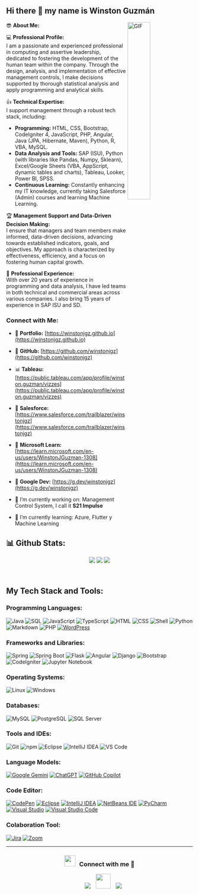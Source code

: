 ## Hi there 👋 my name is **Winston Guzmán** 
<img align="right" alt="GIF" src="https://github.com/abhisheknaiidu/abhisheknaiidu/blob/master/code.gif?raw=true" width="35%" />
<p width="45%">
	
😎 **About Me:**

💻 **Professional Profile:**  
I am a passionate and experienced professional in computing and assertive leadership, dedicated to fostering the development of the human team within the company. Through the design, analysis, and implementation of effective management controls, I make decisions supported by thorough statistical analysis and apply programming and analytical skills.

👍 **Technical Expertise:**  
I support management through a robust tech stack, including:
- **Programming:** HTML, CSS, Bootstrap, CodeIgniter 4, JavaScript, PHP, Angular, Java (JPA, Hibernate, Maven), Python, R, VBA, MySQL.
- **Data Analysis and Tools:** SAP (ISU), Python (with libraries like Pandas, Numpy, Sklearn), Excel/Google Sheets (VBA, AppScript, dynamic tables and charts), Tableau, Looker, Power BI, SPSS.
- **Continuous Learning:** Constantly enhancing my IT knowledge, currently taking Salesforce (Admin) courses and learning Machine Learning.

🏆 **Management Support and Data-Driven Decision Making:**  
I ensure that managers and team members make informed, data-driven decisions, advancing towards established indicators, goals, and objectives. My approach is characterized by effectiveness, efficiency, and a focus on fostering human capital growth.

🏅 **Professional Experience:**  
With over 20 years of experience in programming and data analysis, I have led teams in both technical and commercial areas across various companies. I also bring 15 years of experience in SAP ISU and SD.
</p>


### Connect with Me:
- 📲 **Portfolio:** [https://winstonjgz.github.io](https://winstonjgz.github.io)
- 💎 **GitHub:** [https://github.com/winstonjgz](https://github.com/winstonjgz)
- 📊 **Tableau:** [https://public.tableau.com/app/profile/winston.guzman/vizzes](https://public.tableau.com/app/profile/winston.guzman/vizzes)
- 📖 **Salesforce:** [https://www.salesforce.com/trailblazer/winstonjgz](https://www.salesforce.com/trailblazer/winstonjgz)
- 📖 **Microsoft Learn:** [https://learn.microsoft.com/en-us/users/WinstonJGuzman-1308](https://learn.microsoft.com/en-us/users/WinstonJGuzman-1308)
- 📖 **Google Dev:** [https://g.dev/winstonjgz](https://g.dev/winstonjgz)


- 🔭 I’m currently working on: Management Control System, I call it **S21 Impulse**  
- 🌱 I’m currently learning: Azure, Flutter y Machine Learning


 <h2> 📊 Github Stats:</h2>
<p align="center">
<img src="http://github-profile-summary-cards.vercel.app/api/cards/repos-per-language?username=winstonjgz&theme=vue">
<img src="http://github-profile-summary-cards.vercel.app/api/cards/most-commit-language?username=winstonjgz&theme=vue">
<img src="http://github-profile-summary-cards.vercel.app/api/cards/profile-details?username=winstonjgz&theme=vue">
	
</p>

<br>

## My Tech Stack and Tools:

### Programming Languages:

 ![Java](http://img.shields.io/badge/-Java-e8892f?style=flat-square&logo=java&logoColor=white) 
 ![SQL](http://img.shields.io/badge/-SQL-00758f?style=flat-square&logo=mysql&logoColor=white) 
 ![JavaScript](http://img.shields.io/badge/-JavaScript-fcd400?style=flat-square&logo=javascript&logoColor=black) 
 ![TypeScript](http://img.shields.io/badge/-TypeScript-3178c6?style=flat-square&logo=typescript&logoColor=white) 
 ![HTML](http://img.shields.io/badge/-HTML-e24c27?style=flat-square&logo=html5&logoColor=white) 
 ![CSS](http://img.shields.io/badge/-CSS-2a65f1?style=flat-square&logo=css3&logoColor=white) 
 ![Shell](http://img.shields.io/badge/-Shell-c9c9c9?style=flat-square&logo=gnu-bash&logoColor=black) 
 ![Python](http://img.shields.io/badge/-Python-346e9e?style=flat-square&logo=python&logoColor=white) 
 ![Markdown](http://img.shields.io/badge/-Markdown-white?style=flat-square&logo=markdown&logoColor=black) 
 ![PHP](http://img.shields.io/badge/-PHP-767bb3?style=flat-square&logo=php&logoColor=white) 
[![WordPress](https://img.shields.io/badge/WordPress-%2321759B.svg?logo=wordpress&logoColor=white)](#)

### Frameworks and Libraries:

 ![Spring](http://img.shields.io/badge/-Spring-6db33f?style=flat-square&logo=spring&logoColor=white) 
 ![Spring Boot](http://img.shields.io/badge/-Spring%20Boot-629e3a?style=flat-square&logo=springboot&logoColor=white) 
 ![Flask](http://img.shields.io/badge/-Flask-white?style=flat-square&logo=flask&logoColor=black) 
 ![Angular](http://img.shields.io/badge/Angular-DD0031?style=flat-square&logo=angular&logoColor=white) 
 ![Django](http://img.shields.io/badge/Django-092E20?style=flat-square&logo=django&logoColor=green) 
 ![Bootstrap](http://img.shields.io/badge/Bootstrap-563D7C?style=flat-square&logo=bootstrap&logoColor=white) 
 ![CodeIgniter](http://img.shields.io/badge/CodeIgniter-FF7F00?style=flat-square&logo=codeigniter&logoColor=white) 
 ![Jupyter Notebook](http://img.shields.io/badge/Jupyter-orange?style=flat-square) 

### Operating Systems:

 ![Linux](http://img.shields.io/badge/-Linux-fad134?style=flat-square&logo=linux&logoColor=black) 
 ![Windows](http://img.shields.io/badge/Windows-0078D6?style=flat-square&logo=windows&logoColor=white) 

### Databases:

 ![MySQL](http://img.shields.io/badge/-MySQL-white?style=flat-square&logo=mysql) 
 ![PostgreSQL](http://img.shields.io/badge/PostgreSQL-blue?style=flat-square) 
 ![SQL Server](http://img.shields.io/badge/SQL%20Server-azure?style=flat-square) 

### Tools and IDEs:

![Git](http://img.shields.io/badge/-Git-white?style=flat-square&logo=git) 
![npm](http://img.shields.io/badge/-npm-white?style=flat-square&logo=npm&logoColor=white) 
![Eclipse](http://img.shields.io/badge/-Eclipse-41347e?style=flat-square&logo=eclipse&logoColor=white) 
![IntelliJ IDEA](http://img.shields.io/badge/-IntelliJ%20IDEA-black?style=flat-square&logo=intellijidea&logoColor=white) 
![VS Code](http://img.shields.io/badge/-VS%20Code-black?style=flat-square&logo=visualstudiocode&logoColor=3aa7f2) 

### Language Models:

[![Google Gemini](https://img.shields.io/badge/Google%20Gemini-886FBF?logo=googlegemini&logoColor=fff)](#)
[![ChatGPT](https://img.shields.io/badge/ChatGPT-74aa9c?logo=openai&logoColor=white)](#)
[![GitHub Copilot](https://img.shields.io/badge/GitHub%20Copilot-000?logo=githubcopilot&logoColor=fff)](#)

### Code Editor:
[![CodePen](https://img.shields.io/badge/CodePen-white?&logo=codepen&logoColor=black)](#)
[![Eclipse](https://img.shields.io/badge/Eclipse-FE7A16.svg?logo=Eclipse&logoColor=white)](#)
[![IntelliJ IDEA](https://img.shields.io/badge/IntelliJIDEA-000000.svg?logo=intellij-idea&logoColor=white)](#)
[![NetBeans IDE](https://img.shields.io/badge/NetBeans%20IDE-1B6AC6.svg?logo=apache-netbeans-ide&logoColor=white)](#)
[![PyCharm](https://img.shields.io/badge/PyCharm-000?logo=pycharm&logoColor=fff)](#)
[![Visual Studio](https://custom-icon-badges.demolab.com/badge/Visual%20Studio-5C2D91.svg?&logo=visual-studio&logoColor=white)](#)
[![Visual Studio Code](https://custom-icon-badges.demolab.com/badge/Visual%20Studio%20Code-0078d7.svg?logo=vsc&logoColor=white)](#)


### Colaboration Tool:
[![Jira](https://img.shields.io/badge/Jira-0052CC?logo=jira&logoColor=fff)](#)
[![Zoom](https://img.shields.io/badge/Zoom-2D8CFF?logo=zoom&logoColor=white)](#)


---
<h3 align="center" > <img src="https://media.giphy.com/media/iY8CRBdQXODJSCERIr/giphy.gif" width="30" height="30" style="margin-right: 10px;">Connect with me 🤝 </h3>

<p align="center">

 <div align="center"  class="icons-social" style="margin-left: 10px;">
        <a style="margin-left: 10px;"  target="_blank" href="https://www.linkedin.com/in/winstonjguzman">
			<img src="https://img.icons8.com/doodle/40/000000/linkedin--v2.png" ></a>
        <a style="margin-left: 10px;" target="_blank" href="https://github.com/winstonjgz">
		<img src="https://img.icons8.com/2266EE/github" width="40" height="40"></a>
    <a style="margin-left: 10px;" target="_blank" href="https://x.com/WinstonJGuzman">
			<img src="https://img.icons8.com/doodle/1x/twitter-squared--v2.png" ></a>
		  </div>

</p>


  





